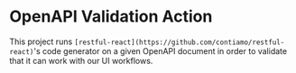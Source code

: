 # OpenAPI Validation Action

This project runs `[restful-react](https://github.com/contiamo/restful-react)`'s code generator on a given OpenAPI document in order to validate that it can work with our UI workflows.
